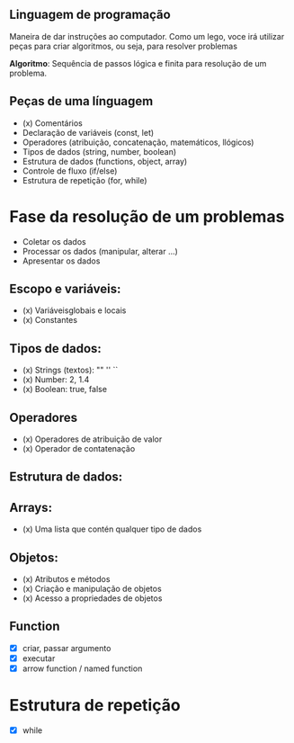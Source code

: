  ## Linguagem de programação

 Maneira de dar instruções ao computador.
 Como um lego, voce irá utilizar peças para criar algoritmos, ou seja, para resolver problemas

  **Algoritmo**: Sequência de passos lógica e finita para resolução de um problema.

  ## Peças de uma línguagem

  - (x) Comentários
  - Declaração de variáveis (const, let)
  - Operadores (atribuição, concatenação, matemáticos, llógicos)
  - Tipos de dados (string, number, boolean)
  - Estrutura de dados (functions, object, array)
  - Controle de fluxo (if/else)
  - Estrutura de repetição (for, while)

  # Fase da resolução de um problemas

  - Coletar os dados 
  - Processar os dados (manipular, alterar ...)
  - Apresentar os dados 

  ## Escopo e variáveis:
 
  - (x) Variáveisglobais e locais
  - (x) Constantes 

  ## Tipos de dados:

  - (x) Strings (textos): "" '' ``
  - (x) Number: 2, 1.4
  - (x) Boolean: true, false

  ## Operadores

  - (x) Operadores de atribuição de valor 
  - (x) Operador de contatenação

  ## Estrutura de dados:

  ## Arrays:

  - (x) Uma lista que contén qualquer tipo de dados

  ## Objetos:

  - (x) Atributos e métodos
  - (x) Criação e manipulação de objetos
  - (x) Acesso a propriedades de objetos

  ## Function
  - [x] criar, passar argumento
  - [x] executar
  - [x] arrow function / named function

  # Estrutura de repetição
  - [x] while